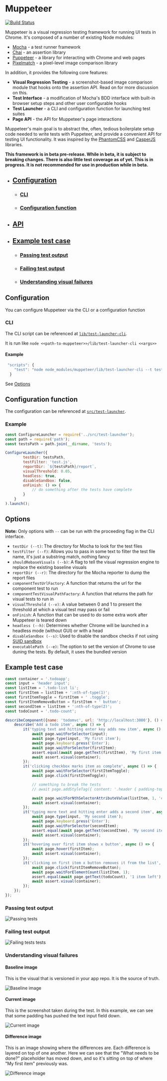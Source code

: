 # Muppeteer
[![Build Status](https://travis-ci.org/HuddleEng/Muppeteer.svg?branch=master)](https://travis-ci.org/HuddleEng/Muppeteer)

Muppeteer is a visual regression testing framework for running UI tests in Chrome. It's composed of a number of existing Node modules:

- [Mocha](https://mochajs.org/) - a test runner framework
- [Chai](http://chaijs.com/) - an assertion library
- [Puppeteer](https://github.com/GoogleChrome/puppeteer) - a library for interacting with Chrome and web pages
- [Pixelmatch](https://github.com/mapbox/pixelmatch) - a pixel-level image comparison library

In addition, it provides the following core features:
- **Visual Regression Testing** - a screenshot-based image comparison module that hooks onto the assertion API. Read on for more discussion on this.
- **Test Interface** - a modification of Mocha's BDD interface with built-in browser setup steps and other user configurable hooks
- **Test Launcher** - a CLI and configuration function for launching test suites
- **Page API** - the API for Muppeteer's page interactions

Muppeteer's main goal is to abstract the, often, tedious boilerplate setup code needed to write tests with Puppeteer, and provide a convenient API for testing UI functionality. It was inspired by the [PhantomCSS](https://github.com/HuddleEng/PhantomCSS) and [CasperJS](http://casperjs.org/) libraries.

**This framework is in beta pre-release. While in beta, it is subject to breaking changes. There is also little test coverage as of yet. This is in progress. It is not recommended for use in production while in beta.**

- ## [Configuration](#configuration-1)
    - ### [CLI](#cli-1)
    - ### [Configuration function](#configuration-function-1)
- ## [API](https://github.com/HuddleEng/Muppeteer/blob/master/API.md)
- ## [Example test case](#example-test-case-1)
    - ### [Passing test output](#passing-test-output-1)
    - ### [Failing test output](#failing-test-output-1)
    - ### [Understanding visual failures](#understanding-visual-failures-1)

## Configuration
You can configure Muppeteer via the CLI or a configuration function

### CLI
The CLI script can be referenced at
 [`lib/test-launcher-cli`](https://github.com/HuddleEng/Muppeteer/blob/local-test-server/lib/test-launcher-cli.js).
 
 It is run like `node <<path-to-muppeteer>>/lib/test-launcher-cli <<args>>`
 
 #### Example
```javascript
 "scripts": {
    "test": "node node_modules/muppeteer/lib/test-launcher-cli --t tests --f test.js --r tests/report"
  }
```

See [Options](#options)
  
## Configuration function
The configuration can be referenced at 
 [`src/test-launcher`](https://github.com/HuddleEng/Muppeteer/blob/local-test-server/src/test-launcher.js).
 
 ### Example
```javascript
const ConfigureLauncher = require('../src/test-launcher');
const path = require('path');
const testsPath = path.join(__dirname, 'tests');

ConfigureLauncher({
        testDir: testsPath,
        testFilter: 'test.js',
        reportDir: `${testsPath}/report`,
        visualThreshold: 0.05,
        headless: true,
        disableSandbox: false,
        onFinish: () => {
            // do something after the tests have complete
        }
    }
).launch();
```
## Options
**Note:** Only options with `--` can be run with the proceeding flag in the CLI interface.

- `testDir (--t)`: The directory for Mocha to look for the test files
- `testFilter (--f)`: Allows you to pass in some text to filter the test file name, it's just a substring match, nothing fancy
- `shouldRebaseVisuals (--b)`: A flag to tell the visual regression engine to replace the existing baseline visuals
- `reportDir (--r)`: The directory for the Mocha reporter to dump the report files
- `componentTestUrlFactory`: A function that returns the url for the component test to run
- `componentTestVisualPathFactory`: A function that returns the path for visual tests to run in
- `visualThreshold (--v)`: A value between 0 and 1 to present the threshold at which a visual test may pass or fail
- `onFinish`: A function that can be used to do some extra work after Muppeteer is teared down
- `headless (--h)`: Determines whether Chrome will be launched in a headless mode (without GUI) or with a head
- `disableSandbox (--s)`: Used to disable the sandbox checks if not using [SUID sandbox](https://chromium.googlesource.com/chromium/src/+/master/docs/linux_suid_sandbox_development.md)
- `executablePath (--e)`: The option to set the version of Chrome to use duning the tests. By default, it uses the bundled version

## Example test case

```javascript
const container = '.todoapp';
const input = 'header input';
const listItem = '.todo-list li';
const firstItem = listItem + ':nth-of-type(1)';
const firstItemToggle = firstItem + ' .toggle';
const firstItemRemoveButton = firstItem + ' button';
const secondItem = listItem + ':nth-of-type(2)';
const todoCount = '.todo-count';

describeComponent({name: 'todomvc', url: 'http://localhost:3000'}, () => {
    describe('Add a todo item', async () => {
        it('typing text and hitting enter key adds new item', async () => {
            await page.waitForSelector(input);
            await page.type(input, 'My first item');
            await page.keyboard.press('Enter');
            await page.waitForSelector(firstItem);
            assert.equal(await page.getText(firstItem), 'My first item');
            await assert.visual(container);
        });
        it('clicking checkbox marks item as complete', async () => {
            await page.waitForSelector(firstItemToggle);
            await page.click(firstItemToggle);

            // something to break the tests
            // await page.addStyleTag({ content: '.header { padding-top: 50px; }'});

            await page.waitForNthSelectorAttributeValue(listItem, 1, 'class', 'completed');
            await assert.visual(container);
        });
        it('typing more text and hitting enter adds a second item', async () => {
            await page.type(input, 'My second item');
            await page.keyboard.press('Enter');
            await page.waitForSelector(secondItem);
            assert.equal(await page.getText(secondItem), 'My second item');
            await assert.visual(container);
        });
        it('hovering over first item shows x button', async () => {
            await page.hover(firstItem);
            await assert.visual(container);
        });
        it('clicking on first item x button removes it from the list', async () => {
            await page.click(firstItemRemoveButton);
            await page.waitForElementCount(listItem, 1);
            assert.equal(await page.getText(todoCount), '1 item left');
            await assert.visual(container);
        });
    });
});

```

### Passing test output
![Passing tests](https://i.imgur.com/EOA3rJ6.png "Passing tests")

### Failing test output
![Failing tests tests](https://i.imgur.com/rPY6Bjq.png "Failing tests")

### Understanding visual failures

#### Baseline image ####
This is the visual that is versioned in your app repo. It is the source of truth.

![Baseline image](https://i.imgur.com/8dlSqyT.png "Baseline")

#### Current image ####
This is the screenshot taken during the test. In this example, we can see that some padding has 
pushed the text input field down.

![Current image](https://i.imgur.com/DVV3jvZ.png "Current")

#### Difference image ####
This is an image showing where the differences are. Each difference is layered on top of one another. Here we can see 
that the "What needs to be done?" placeholder has moved down, and so it's sitting on top of where "My first item" 
previously was. 

![Difference image](https://i.imgur.com/C1wpxc5.png "Difference")
